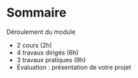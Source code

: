 # Sommaire
Déroulement du module

- 2 cours (2h)
- 4 travaux dirigés (6h)
- 3 travaux pratiques (9h)
- Évaluation : présentation de votre projet